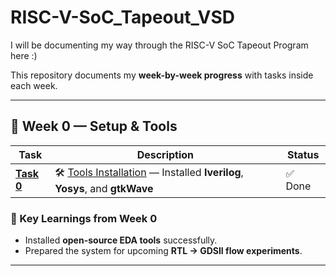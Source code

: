 # RISC-V-SoC_Tapeout_VSD


I will be documenting my way through the RISC-V SoC Tapeout Program here :)  

This repository documents my **week-by-week progress** with tasks inside each week.  



---

## 📅 Week 0 — Setup & Tools

| Task | Description | Status |
|------|-------------|---------|
| [**Task 0**](Week0/ReadMe0.md) | 🛠️ [Tools Installation](Week0/ReadMe0.md) — Installed **Iverilog**, **Yosys**, and **gtkWave** | ✅ Done |



### 🌟 Key Learnings from Week 0
- Installed **open-source EDA tools** successfully.    
- Prepared the system for upcoming **RTL → GDSII flow experiments**.








---
